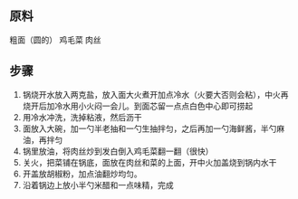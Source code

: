 ## 原料

粗面（圆的）
鸡毛菜
肉丝

## 步骤

1. 锅烧开水放入两克盐，放入面大火煮开加点冷水（火要大否则会粘），中火再烧开后加冷水用小火闷一会儿。到面芯留一点点白色中心即可捞起
2. 用冷水冲洗，洗掉粘液，然后沥干
3. 面放入大碗，加一勺半老抽和一勺生抽拌匀，之后再加一勺海鲜酱，半勺麻油，再拌匀
4. 锅里放油，将肉丝炒到发白倒入鸡毛菜翻一翻（很快）
5. 关火，把菜铺在锅底，面放在肉丝和菜的上面，开中火加盖烧到锅内水干
6. 开盖放胡椒粉，加点油翻炒均匀。
7. 沿着锅边上放小半勺米醋和一点味精，完成